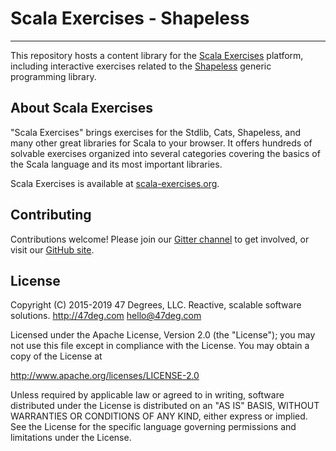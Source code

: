 # Scala Exercises - Shapeless
------------------------

This repository hosts a content library for the [Scala Exercises](https://www.scala-exercises.org/) platform, including interactive exercises related to the [Shapeless](https://github.com/milessabin/shapeless) generic programming library.

## About Scala Exercises

"Scala Exercises" brings exercises for the Stdlib, Cats, Shapeless, and many other great libraries for Scala to your browser. It offers hundreds of solvable exercises organized into several categories covering the basics of the Scala language and its most important libraries.

Scala Exercises is available at [scala-exercises.org](https://scala-exercises.org).

## Contributing

Contributions welcome! Please join our [Gitter channel](https://gitter.im/scala-exercises/scala-exercises)
to get involved, or visit our [GitHub site](https://github.com/scala-exercises).

## License

Copyright (C) 2015-2019 47 Degrees, LLC.
Reactive, scalable software solutions.
http://47deg.com
hello@47deg.com

Licensed under the Apache License, Version 2.0 (the "License");
you may not use this file except in compliance with the License.
You may obtain a copy of the License at

http://www.apache.org/licenses/LICENSE-2.0

Unless required by applicable law or agreed to in writing, software
distributed under the License is distributed on an "AS IS" BASIS,
WITHOUT WARRANTIES OR CONDITIONS OF ANY KIND, either express or implied.
See the License for the specific language governing permissions and
limitations under the License.
